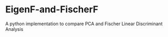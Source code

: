 # EigenF-and-FischerF
A python implementation to compare PCA and Fischer Linear Discriminant Analysis
